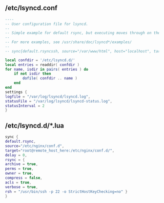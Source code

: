 <!-- TITLE: Lsyncd Configuration -->
<!-- SUBTITLE: A quick summary of Lsyncd Configuration -->

## /etc/lsyncd.conf

```lua
----
-- User configuration file for lsyncd.
--
-- Simple example for default rsync, but executing moves through on the target.
--
-- For more examples, see /usr/share/doc/lsyncd*/examples/
-- 
-- sync{default.rsyncssh, source="/var/www/html", host="localhost", targetdir="/tmp/htmlcopy/"}

local confdir = '/etc/lsyncd.d/'
local entries = readdir( confdir )
for name, isdir in pairs( entries ) do
    if not isdir then
        dofile( confdir .. name )
    end
end
settings {
logfile = "/var/log/lsyncd/lsyncd.log",
statusFile = "/var/log/lsyncd/lsyncd-status.log",
statusInterval = 2
}
```

## /etc/lsyncd.d/*.lua

```lua
sync {
default.rsync,
source="/etc/nginx/conf.d",
target="root@remote_host_here:/etc/nginx/conf.d/",
delay = 0,
rsync = {
archive = true,
perms = true,
owner = true,
compress = false,
acls = true,
verbose = true,
rsh = "/usr/bin/ssh -p 22 -o StrictHostKeyChecking=no" }
}
```

